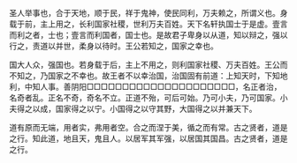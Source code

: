 圣人举事也，合于天地，顺于民，祥于鬼神，使民同利，万夫赖之，所谓义也。身载于前，主上用之，长利国家社稷，世利万夫百姓。天下名轩执国士于是虚。壹言而利之者，士也；壹言而利国者，国士也。是故君子卑身以从道，知以辩之，强以行之，责道以并世，柔身以待时。王公若知之，国家之幸也。

国大人众，强国也。若身载于后，主上不用之，则利国家社稷、万夫百姓。王公而不知之，乃国家之不幸也。故王者不以幸治国，治国固有前道：上知天时，下知地利，中知人事。善阴阳□□□□□□□□□□□□□□□□□□□□□，名正者治，名奇者乱。正名不奇，奇名不立。正道不殆，可后可始。乃可小夫，乃可国家。小夫得之以成，国家得之以宁。小国得之以守其野，大国得之以并兼天下。

道有原而无端，用者实，弗用者空。合之而涅于美，循之而有常。古之贤者，道是之行。知此道，地且天，鬼且人。以居军其军强，以居国其国昌。古之贤者，道是之行。